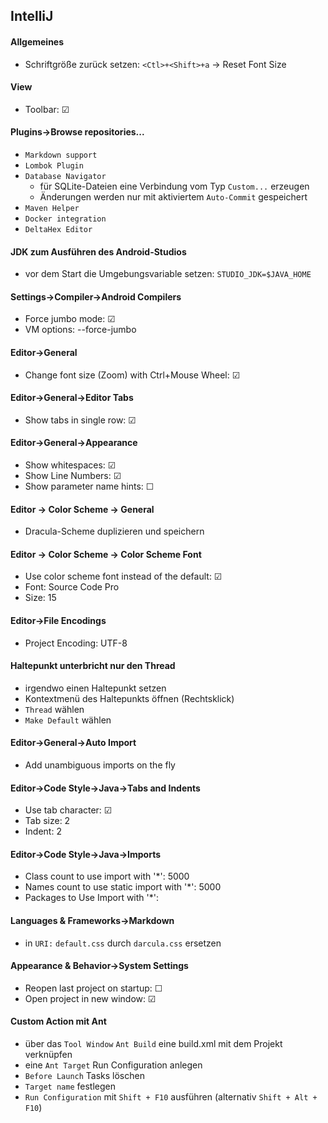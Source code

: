 ## IntelliJ

#### Allgemeines
- Schriftgröße zurück setzen: `<Ctl>+<Shift>+a` -> Reset Font Size

#### View
- Toolbar: &#x2611;

#### Plugins->Browse repositories...
- `Markdown support`
- `Lombok Plugin`
- `Database Navigator`
  - für SQLite-Dateien eine Verbindung vom Typ `Custom...` erzeugen
  - Änderungen werden nur mit aktiviertem `Auto-Commit` gespeichert
- `Maven Helper`
- `Docker integration`
- `DeltaHex Editor`

#### JDK zum Ausführen des Android-Studios
- vor dem Start die Umgebungsvariable setzen: `STUDIO_JDK=$JAVA_HOME`

#### Settings->Compiler->Android Compilers
- Force jumbo mode: &#x2611;
- VM options: --force-jumbo

#### Editor->General
- Change font size (Zoom) with Ctrl+Mouse Wheel: &#x2611;

#### Editor->General->Editor Tabs
- Show tabs in single row: &#x2611;

#### Editor->General->Appearance
- Show whitespaces: &#x2611;
- Show Line Numbers: &#x2611;
- Show parameter name hints: &#x2610;

#### Editor -> Color Scheme -> General
- Dracula-Scheme duplizieren und speichern

#### Editor -> Color Scheme -> Color Scheme Font
- Use color scheme font instead of the default: &#x2611;
- Font: Source Code Pro
- Size: 15

#### Editor->File Encodings
- Project Encoding: UTF-8

#### Haltepunkt unterbricht nur den Thread
- irgendwo einen Haltepunkt setzen
- Kontextmenü des Haltepunkts öffnen (Rechtsklick)
- `Thread` wählen
- `Make Default` wählen

#### Editor->General->Auto Import
- Add unambiguous imports on the fly

#### Editor->Code Style->Java->Tabs and Indents
- Use tab character: &#x2611;
- Tab size: 2
- Indent: 2

#### Editor->Code Style->Java->Imports
- Class count to use import with '*': 5000
- Names count to use static import with '*': 5000
- Packages to Use Import with '*': <leere Liste>

#### Languages & Frameworks->Markdown
- in `URI:` `default.css` durch `darcula.css` ersetzen

#### Appearance & Behavior->System Settings
- Reopen last project on startup: &#x2610;
- Open project in new window: &#x2611;

#### Custom Action mit Ant
- über das `Tool Window` `Ant Build` eine build.xml mit dem Projekt verknüpfen
- eine `Ant Target` Run Configuration anlegen
- `Before Launch` Tasks löschen
- `Target name` festlegen
- `Run Configuration` mit `Shift + F10` ausführen (alternativ `Shift + Alt + F10`)
